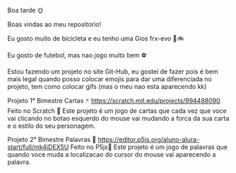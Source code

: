 Boa tarde 🌞



Boas vindas ao meu repositorio!




Eu gosto muito de bicicleta e eu tenho uma Gios frx-evo 💙🚲




Eu gosto de futebol, mas nao jogo muito bem ⚽




Estou fazendo um projeto no site Git-Hub, eu gostei de fazer pois é bem mais legal quando posso colocar emojis para dar uma diferenciada no projeto, tem como colocar gifs (mas o meu nao esta aparecendo kk)




Projeto 1° Bimestre Cartas 🃏 
https://scratch.mit.edu/projects/994488090
Feito no Scratch 🧡
Este projeto é um jogo de cartas que cada vez que voce vai clicando no botao esquerdo do mouse vai mudando a forca da sua carta e o estilo do seu personagem.




Projeto 2° Bimestre Palavras 📝
https://editor.p5js.org/aluno-alura-start/full/mk4iDEX5U
Feito no P5js🔺
Este projeto é um  jogo de palavras que quando voce muda a localizacao do cursor do mouse vai aparecendo a palavra.
